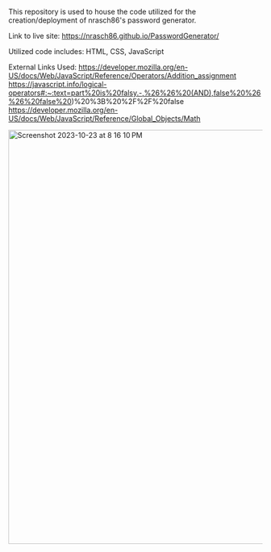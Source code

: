 This repository is used to house the code utilized for the creation/deployment of nrasch86's password generator.

Link to live site: https://nrasch86.github.io/PasswordGenerator/

Utilized code includes: HTML, CSS, JavaScript

External Links Used:
https://developer.mozilla.org/en-US/docs/Web/JavaScript/Reference/Operators/Addition_assignment
https://javascript.info/logical-operators#:~:text=part%20is%20falsy.-,%26%26%20(AND),false%20%26%26%20false%20)%20%3B%20%2F%2F%20false
https://developer.mozilla.org/en-US/docs/Web/JavaScript/Reference/Global_Objects/Math

<img width="821" alt="Screenshot 2023-10-23 at 8 16 10 PM" src="https://github.com/nrasch86/PasswordGenerator/assets/145396887/4ad2768d-e289-4182-98d2-fb4f3bbad72f">

